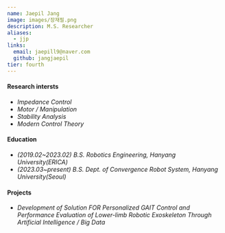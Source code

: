 ```yaml
---
name: Jaepil Jang
image: images/장재필.png
description: M.S. Researcher
aliases:
  - jjp
links:
  email: jaepill9@naver.com
  github: jangjaepil
tier: fourth
---
```

#### **Research intersts**
- *Impedance Control* 
- *Motor / Manipulation*
- *Stability Analysis*
- *Modern Control Theory*


#### **Education**
- *(2019.02~2023.02) B.S. Robotics Engineering, Hanyang University(ERICA)*
- *(2023.03~present) B.S. Dept. of Convergence Robot System, Hanyang University(Seoul)*


#### **Projects**
- *Development of Solution FOR Personalized GAIT Control and Performance Evaluation of Lower-limb Robotic Exoskeleton Through Artificial Intelligence / Big Data*
